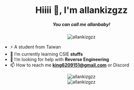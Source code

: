 <h1 align="center">Hiiii 👋, I'm allankizgzz </h1>
<h5 align="center">You can call me allanbaby!</h5>
<p align="center"><img src="https://komarev.com/ghpvc/?username=allankizgzz&label=Profile%20views&color=1ea97f&style=flat" alt="allankizgzz" /></p>

- ⚡ A student from Taiwan
- 🌱 I’m currently learning CSIE **stuffs**
- 🤔 I’m looking for help with **Reverse Engineering**
- 📫 How to reach me **king6209151@gmail.com** or Discord

<p align="center">
<img align="center" src="https://github-readme-stats-git-masterrstaa-rickstaa.vercel.app/api/top-langs?langs_count=6&username=allankizgzz&show_icons=true&theme=vue-dark&layout=compact&hide=css,html,javascript&count_private=true" alt="allankizgzz" />
  <br></>
 <img align="center" src="https://github-readme-stats-git-masterrstaa-rickstaa.vercel.app/api?username=allankizgzz&show_icons=true&theme=vue-dark&count_private=true" alt="allankizgzz" />

<!--
**allankizgzz/allankizgzz** is a ✨ _special_ ✨ repository because its `README.md` (this file) appears on your GitHub profile.

Here are some ideas to get you started:

- 🔭 I’m currently working on ...
- 🌱 I’m currently learning ...
- 👯 I’m looking to collaborate on ...
- 🤔 I’m looking for help with ...
- 💬 Ask me about ...
- 📫 How to reach me: ...
- 😄 Pronouns: ...
- ⚡ Fun fact: ...
-->

